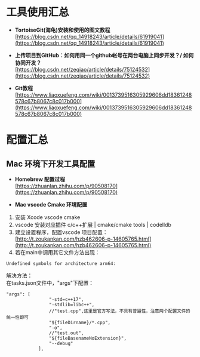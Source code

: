 # 工具使用汇总 #
- **TortoiseGit(海龟)安装和使用的图文教程**  
[https://blog.csdn.net/qq_14918243/article/details/61919041](https://blog.csdn.net/qq_14918243/article/details/61919041)      

- **上传项目到GitHub：如何用同一个github帐号在两台电脑上同步开发？/ 如何协同开发？**      
[https://blog.csdn.net/zeqiao/article/details/75124532](https://blog.csdn.net/zeqiao/article/details/75124532)       

- **Git教程**  
[https://www.liaoxuefeng.com/wiki/0013739516305929606dd18361248578c67b8067c8c017b000](https://www.liaoxuefeng.com/wiki/0013739516305929606dd18361248578c67b8067c8c017b000)


# 配置汇总 #    
## Mac 环境下开发工具配置    
- **Homebrew 配置过程**   
[https://zhuanlan.zhihu.com/p/90508170](https://zhuanlan.zhihu.com/p/90508170)  

- **Mac vscode Cmake 环境配置**   
1. 安装 Xcode vscode cmake  
2. vscode 安装对应插件 c/c++扩展 | cmake/cmake tools | codelldb 
3. 建立设置程序，配置vscode 项目配置：   
[http://t.zoukankan.com/hzb462606-p-14605765.html](http://t.zoukankan.com/hzb462606-p-14605765.html)   
4. 若在main中调用其它文件方法出现：   
```  
Undefined symbols for architecture arm64:
```    
解决方法：    
在tasks.json文件中，"args"下配置：   
```   
"args": [
                "-std=c++17",
                "-stdlib=libc++",
                //"test.cpp",这里是官方写法，不具有普遍性，注意两个配置文件的统一性即可
                "${fileDirname}/*.cpp",
                "-o",
                //"test.out",
                "${fileBasenameNoExtension}",
                "--debug"
            ],    
``` 




